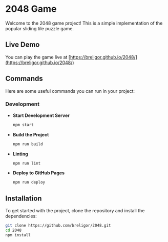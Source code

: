 # 2048 Game

Welcome to the 2048 game project! This is a simple implementation of the popular sliding tile puzzle game.

## Live Demo

You can play the game live at [https://breligor.github.io/2048/](https://breligor.github.io/2048/)

## Commands

Here are some useful commands you can run in your project:

### Development

- **Start Development Server**
  ```bash
  npm start
- **Build the Project**
  ```bash
  npm run build

- **Linting**
  ```bash
  npm run lint

- **Deploy to GitHub Pages**
  ```bash
  npm run deploy

## Installation

To get started with the project, clone the repository and install the dependencies:

```bash
git clone https://github.com/breligor/2048.git
cd 2048
npm install
